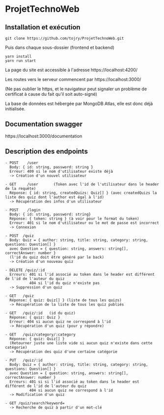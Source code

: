 # ProjetTechnoWeb

## Installation et exécution
```
git clone https://github.com/tojry/ProjetTechnoWeb.git
```
Puis dans chaque sous-dossier (frontend et backend)
```
yarn install
yarn run start
```
La page du site est accessible à l'adresse https://localhost:4200/ 

Les routes vers le serveur commencent par https://localhost:3000/

(Ne pas oublier le https, et le navigateur peut signaler un problème de certificat à cause du fait qu'il soit auto-signé)

La base de données est hébergée par MongoDB Atlas, elle est donc déjà initialisée.

## Documentation swagger
https://localhost:3000/documentation

## Description des endpoints
```
- POST    /user
  Body: { id: string, password: string }
  Erreur: 409 si le nom d'utilisateur existe déjà
  -> Création d'un nouvel utilisateur

- GET     /user       (Token avec l'id de l'utilisateur dans le header de la requête)
  Réponse: { id: string, createdQuizs: Quiz[] } (avec createdQuizs la liste des quiz dont l'author est égal à l'id)
  -> Récupération des infos d'un utilisateur

- POST    /login
  Body: { id: string, password: string}
  Réponse: { token: string } (à voir pour le format du token)
  Erreur: 401 si le nom d'utilisateur ou le mot de passe est incorrect
  -> Connexion

- POST  /quiz
  Body: Quiz = { author: string, title: string, category: string, questions: Question[] } 
  avec Question = { question: string, answers: string[], correctAnswer: number }
  (l'id du quiz doit être généré par le back)
  -> Création d'un nouveau quiz

- DELETE /quiz/:id
  Erreurs: 401 si l'id associé au token dans le header est différent de l'id de l'auteur du quiz
           404 si l'id du quiz n'existe pas
  -> Suppression d'un quiz

- GET   /quiz
  Réponse: { quiz: Quiz[] } (liste de tous les quizs)
  -> Récupération de la liste de tous les quiz publiés

- GET   /quiz/:id   (id du quiz)
  Réponse: { quiz: Quiz }
  Erreur: 404 si aucun quiz ne correspond à l'id
  -> Récupération d'un quiz (pour y répondre)

- GET   /quiz/category/:category  
  Réponse: { quiz: Quiz[] }
  (Retourner juste une liste vide si aucun quiz n'existe dans cette catégorie)
  -> Récupération des quiz d'une certaine catégorie

- PUT   /quiz/:id
  Body: Quiz = { author: string, title: string, category: string, questions: Question[] } 
  avec Question = { question: string, answers: string[], correctAnswer: number }
  Erreurs: 401 si si l'id associé au token dans le header est différent de l'id de l'auteur du quiz
           404 si aucun quiz ne correspond à l'id
  -> Modification d'un quiz

- GET /quiz/search?keyword=
  -> Recherche de quiz à partir d'un mot-clé

```
